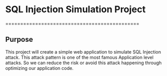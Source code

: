 # SQL Injection Simulation Project
=============================================  

Purpose
---------
This project will create a simple web application to simulate SQL Injection attack. This attack pattern is one of the most famous Application level attacks. So we can reduce the risk or avoid this attack happening through optimizing our application code.


